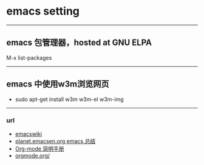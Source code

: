 # emacs setting
***
## emacs 包管理器，hosted at GNU ELPA
M-x list-packages

***
## emacs 中使用w3m浏览网页
- sudo apt-get install w3m w3m-el w3m-img

***
### url
- [emacswiki](http://www.emacswiki.org/)
- [planet.emacsen.org emacs 总结](http://planet.emacsen.org/)
- [Org-mode 简明手册](http://www.cnblogs.com/Open_Source/archive/2011/07/17/2108747.html)
- [orgmode.org/](http://orgmode.org/)
